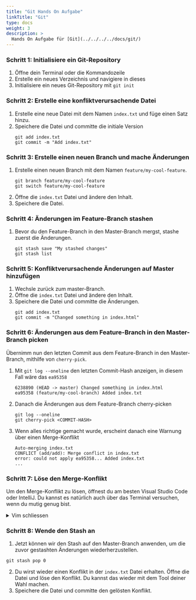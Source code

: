 ```yaml
---
title: "Git Hands On Aufgabe"
linkTitle: "Git"
type: docs
weight: 3
description: >
  Hands On Aufgabe für [Git](../../../../docs/git/)
---
```


### Schritt 1: Initialisiere ein Git-Repository

1. Öffne dein Terminal oder die Kommandozeile
2. Erstelle ein neues Verzeichnis und navigiere in dieses
3. Initialisiere ein neues Git-Repository mit `git init`

### Schritt 2: Erstelle eine konfliktverursachende Datei

1. Erstelle eine neue Datei mit dem Namen `index.txt` und füge einen Satz hinzu.
2. Speichere die Datei und committe die initiale Version
   ```shell
   git add index.txt
   git commit -m "Add index.txt"
   ```

### Schritt 3: Erstelle einen neuen Branch und mache Änderungen

1. Erstelle einen neuen Branch mit dem Namen `feature/my-cool-feature`.
   ```shell
   git branch feature/my-cool-feature
   git switch feature/my-cool-feature
   ```
2. Öffne die `index.txt` Datei und ändere den Inhalt.
3. Speichere die Datei.

### Schritt 4: Änderungen im Feature-Branch stashen

1. Bevor du den Feature-Branch in den Master-Branch mergst, stashe zuerst die Änderungen.
   ```shell
   git stash save "My stashed changes"
   git stash list
   ```

### Schritt 5: Konfliktverursachende Änderungen auf Master hinzufügen

1. Wechsle zurück zum master-Branch.
2. Öffne die `index.txt` Datei und ändere den Inhalt.
3. Speichere die Datei und committe die Änderungen.
   ```
   git add index.txt
   git commit -m "Changed something in index.html"
   ```

### Schritt 6: Änderungen aus dem Feature-Branch in den Master-Branch picken

Übernimm nun den letzten Commit aus dem Feature-Branch in den Master-Branch, mithilfe von `cherry-pick`.

1. Mit `git log --oneline` den letzten Commit-Hash anzeigen, in diesem Fall wäre das `ea95358`

   ```⏲ 38ms
   6238890 (HEAD -> master) Changed something in index.html
   ea95358 (feature/my-cool-branch) Added index.txt
   ```

2. Danach die Änderungen aus dem Feature-Branch cherry-picken

   ```
   git log --oneline
   git cherry-pick <COMMIT-HASH>
   ```

3. Wenn alles richtige gemacht wurde, erscheint danach eine Warnung über einen Merge-Konflikt
   ```
   Auto-merging index.txt
   CONFLICT (add/add): Merge conflict in index.txt
   error: could not apply ea95358... Added index.txt
   ...
   ```

### Schritt 7: Löse den Merge-Konflikt

Um den Merge-Konflikt zu lösen, öffnest du am besten Visual Studio Code oder IntelliJ. Du kannst es natürlich auch über das Terminal versuchen, wenn du mutig genug bist.

<details>
<summary>Vim schliessen</summary>
Je nach Betriebssystem und Einstellungen, kann es sein das git automatisch den Texteditor Vim öffnet. Das sieht dann etwa so aus wie im Bild unten.

Um den Editor wieder zu schliessen, kannst du die folgende Schritte verwenden:

1. `ESC` drücken
2. `:` drücken
3. `q!` eintippen
4. `ENTER` drücken
   ![](../images/vim.png "Vim")

</details>

### Schritt 8: Wende den Stash an

1. Jetzt können wir den Stash auf den Master-Branch anwenden, um die zuvor gestashten Änderungen wiederherzustellen.

```shell
git stash pop 0
```

2. Du wirst wieder einen Konflikt in der `index.txt` Datei erhalten. Öffne die Datei und löse den Konflikt. Du kannst das wieder mit dem Tool deiner Wahl machen.
3. Speichere die Datei und committe den gelösten Konflikt.
